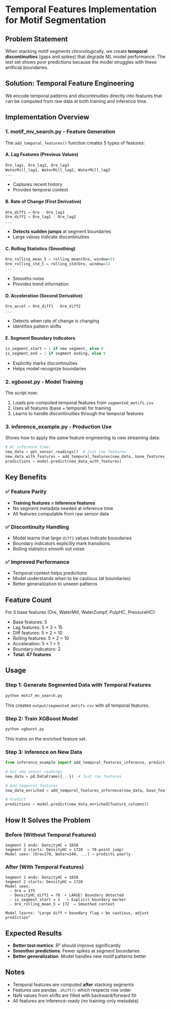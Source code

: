 # Temporal Features Implementation for Motif Segmentation

## Problem Statement

When stacking motif segments chronologically, we create **temporal discontinuities** (gaps and spikes) that degrade ML model performance. The test set shows poor predictions because the model struggles with these artificial boundaries.

## Solution: Temporal Feature Engineering

We encode temporal patterns and discontinuities directly into features that can be computed from raw data at both training and inference time.

## Implementation Overview

### 1. **motif_mv_search.py** - Feature Generation

The `add_temporal_features()` function creates 5 types of features:

#### A. Lag Features (Previous Values)
```python
Ore_lag1, Ore_lag2, Ore_lag3
WaterMill_lag1, WaterMill_lag2, WaterMill_lag3
...
```
- Captures recent history
- Provides temporal context

#### B. Rate of Change (First Derivative)
```python
Ore_diff1 = Ore - Ore_lag1
Ore_diff2 = Ore_lag1 - Ore_lag2
...
```
- **Detects sudden jumps** at segment boundaries
- Large values indicate discontinuities

#### C. Rolling Statistics (Smoothing)
```python
Ore_rolling_mean_5 = rolling_mean(Ore, window=5)
Ore_rolling_std_5 = rolling_std(Ore, window=5)
...
```
- Smooths noise
- Provides trend information

#### D. Acceleration (Second Derivative)
```python
Ore_accel = Ore_diff1 - Ore_diff2
...
```
- Detects when rate of change is changing
- Identifies pattern shifts

#### E. Segment Boundary Indicators
```python
is_segment_start = 1 if new segment, else 0
is_segment_end = 1 if segment ending, else 0
```
- Explicitly marks discontinuities
- Helps model recognize boundaries

### 2. **xgboost.py** - Model Training

The script now:
1. Loads pre-computed temporal features from `segmented_motifs.csv`
2. Uses all features (base + temporal) for training
3. Learns to handle discontinuities through the temporal features

### 3. **inference_example.py** - Production Use

Shows how to apply the same feature engineering to new streaming data:
```python
# At inference time:
new_data = get_sensor_readings()  # Just raw features
new_data_with_features = add_temporal_features(new_data, base_features)
predictions = model.predict(new_data_with_features)
```

## Key Benefits

### ✅ Feature Parity
- **Training features = Inference features**
- No segment metadata needed at inference time
- All features computable from raw sensor data

### ✅ Discontinuity Handling
- Model learns that large `diff1` values indicate boundaries
- Boundary indicators explicitly mark transitions
- Rolling statistics smooth out noise

### ✅ Improved Performance
- Temporal context helps predictions
- Model understands when to be cautious (at boundaries)
- Better generalization to unseen patterns

## Feature Count

For 5 base features (Ore, WaterMill, WaterZumpf, PulpHC, PressureHC):
- Base features: 5
- Lag features: 5 × 3 = 15
- Diff features: 5 × 2 = 10
- Rolling features: 5 × 2 = 10
- Acceleration: 5 × 1 = 5
- Boundary indicators: 2
- **Total: 47 features**

## Usage

### Step 1: Generate Segmented Data with Temporal Features
```bash
python motif_mv_search.py
```
This creates `output/segmented_motifs.csv` with all temporal features.

### Step 2: Train XGBoost Model
```bash
python xgboost.py
```
This trains on the enriched feature set.

### Step 3: Inference on New Data
```python
from inference_example import add_temporal_features_inference, predict_on_new_data

# Get new sensor readings
new_data = pd.DataFrame({...})  # Just raw features

# Add temporal features
new_data_enriched = add_temporal_features_inference(new_data, base_features)

# Predict
predictions = model.predict(new_data_enriched[feature_columns])
```

## How It Solves the Problem

### Before (Without Temporal Features)
```
Segment 1 ends: DensityHC = 1650
Segment 2 starts: DensityHC = 1720  ← 70-point jump!
Model sees: [Ore=170, Water=240, ...] → predicts poorly
```

### After (With Temporal Features)
```
Segment 1 ends: DensityHC = 1650
Segment 2 starts: DensityHC = 1720
Model sees: 
  - Ore = 175
  - DensityHC_diff1 = 70  ← LARGE! Boundary detected
  - is_segment_start = 1   ← Explicit boundary marker
  - Ore_rolling_mean_5 = 172  ← Smoothed context
  
Model learns: "Large diff + boundary flag → be cautious, adjust prediction"
```

## Expected Results

- **Better test metrics**: R² should improve significantly
- **Smoother predictions**: Fewer spikes at segment boundaries
- **Better generalization**: Model handles new motif patterns better

## Notes

- Temporal features are computed **after** stacking segments
- Features use pandas `.shift()` which respects row order
- NaN values from shifts are filled with backward/forward fill
- All features are inference-ready (no training-only metadata)
